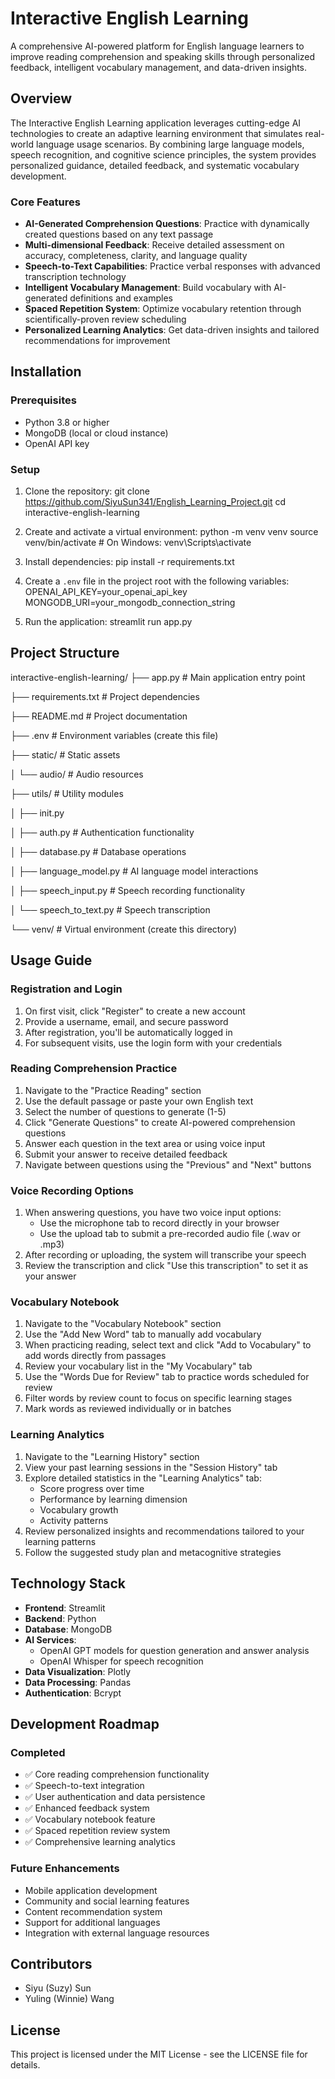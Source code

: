 # Interactive English Learning

A comprehensive AI-powered platform for English language learners to improve reading comprehension and speaking skills through personalized feedback, intelligent vocabulary management, and data-driven insights.

## Overview

The Interactive English Learning application leverages cutting-edge AI technologies to create an adaptive learning environment that simulates real-world language usage scenarios. By combining large language models, speech recognition, and cognitive science principles, the system provides personalized guidance, detailed feedback, and systematic vocabulary development.

### Core Features

- **AI-Generated Comprehension Questions**: Practice with dynamically created questions based on any text passage
- **Multi-dimensional Feedback**: Receive detailed assessment on accuracy, completeness, clarity, and language quality
- **Speech-to-Text Capabilities**: Practice verbal responses with advanced transcription technology
- **Intelligent Vocabulary Management**: Build vocabulary with AI-generated definitions and examples
- **Spaced Repetition System**: Optimize vocabulary retention through scientifically-proven review scheduling
- **Personalized Learning Analytics**: Get data-driven insights and tailored recommendations for improvement

## Installation

### Prerequisites

- Python 3.8 or higher
- MongoDB (local or cloud instance)
- OpenAI API key

### Setup

1. Clone the repository:
git clone https://github.com/SiyuSun341/English_Learning_Project.git
cd interactive-english-learning

2. Create and activate a virtual environment:
python -m venv venv
source venv/bin/activate  # On Windows: venv\Scripts\activate

3. Install dependencies:
pip install -r requirements.txt

4. Create a `.env` file in the project root with the following variables:
OPENAI_API_KEY=your_openai_api_key
MONGODB_URI=your_mongodb_connection_string

5. Run the application:
streamlit run app.py

## Project Structure
interactive-english-learning/
├── app.py                  # Main application entry point

├── requirements.txt        # Project dependencies

├── README.md               # Project documentation

├── .env                    # Environment variables (create this file)

├── static/                 # Static assets

│   └── audio/              # Audio resources

├── utils/                  # Utility modules

│   ├── init.py

│   ├── auth.py             # Authentication functionality

│   ├── database.py         # Database operations

│   ├── language_model.py   # AI language model interactions

│   ├── speech_input.py     # Speech recording functionality

│   └── speech_to_text.py   # Speech transcription

└── venv/                   # Virtual environment (create this directory)

## Usage Guide

### Registration and Login

1. On first visit, click "Register" to create a new account
2. Provide a username, email, and secure password
3. After registration, you'll be automatically logged in
4. For subsequent visits, use the login form with your credentials

### Reading Comprehension Practice

1. Navigate to the "Practice Reading" section
2. Use the default passage or paste your own English text
3. Select the number of questions to generate (1-5)
4. Click "Generate Questions" to create AI-powered comprehension questions
5. Answer each question in the text area or using voice input
6. Submit your answer to receive detailed feedback
7. Navigate between questions using the "Previous" and "Next" buttons

### Voice Recording Options

1. When answering questions, you have two voice input options:
   - Use the microphone tab to record directly in your browser
   - Use the upload tab to submit a pre-recorded audio file (.wav or .mp3)
2. After recording or uploading, the system will transcribe your speech
3. Review the transcription and click "Use this transcription" to set it as your answer

### Vocabulary Notebook

1. Navigate to the "Vocabulary Notebook" section
2. Use the "Add New Word" tab to manually add vocabulary
3. When practicing reading, select text and click "Add to Vocabulary" to add words directly from passages
4. Review your vocabulary list in the "My Vocabulary" tab
5. Use the "Words Due for Review" tab to practice words scheduled for review
6. Filter words by review count to focus on specific learning stages
7. Mark words as reviewed individually or in batches

### Learning Analytics

1. Navigate to the "Learning History" section
2. View your past learning sessions in the "Session History" tab
3. Explore detailed statistics in the "Learning Analytics" tab:
   - Score progress over time
   - Performance by learning dimension
   - Vocabulary growth
   - Activity patterns
4. Review personalized insights and recommendations tailored to your learning patterns
5. Follow the suggested study plan and metacognitive strategies

## Technology Stack

- **Frontend**: Streamlit
- **Backend**: Python
- **Database**: MongoDB
- **AI Services**:
  - OpenAI GPT models for question generation and answer analysis
  - OpenAI Whisper for speech recognition
- **Data Visualization**: Plotly
- **Data Processing**: Pandas
- **Authentication**: Bcrypt

## Development Roadmap

### Completed
- ✅ Core reading comprehension functionality
- ✅ Speech-to-text integration
- ✅ User authentication and data persistence
- ✅ Enhanced feedback system
- ✅ Vocabulary notebook feature
- ✅ Spaced repetition review system
- ✅ Comprehensive learning analytics

### Future Enhancements
- Mobile application development
- Community and social learning features
- Content recommendation system
- Support for additional languages
- Integration with external language resources

## Contributors

- Siyu (Suzy) Sun
- Yuling (Winnie) Wang

## License

This project is licensed under the MIT License - see the LICENSE file for details.
